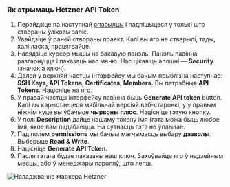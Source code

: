 ### Як атрымаць Hetzner API Token
1. Перайдзіце па наступнай [спасылцы](https://console.hetzner.cloud/) і падпішыцеся
     у толькі што створаны ўліковы запіс.
2. Увайдзіце ў раней створаны праект. Калі вы яго не стварылі,
     тады, калі ласка, працягвайце.
3. Навядзіце курсор мышы на бакавую панэль. Панэль павінна разгарнуцца і паказаць нас
     меню. Нас цікавіць апошні — **Security** (значок а ключ).
4. Далей у верхняй частцы інтэрфейсу мы бачым прыблізна
     наступнае: **SSH Keys, API Tokens, Certificates, Members.**  Вы
     патрэбныя **API Tokens**.  Націсніце на яго.
5. У правай частцы інтэрфейсу павінна быць **Generate API token** button. Калі вы карыстаецеся мабільнай версіяй вэб-старонкі, у
     у правым ніжнім куце вы ўбачыце **чырвоны плюс**. Націсніце гэтую кнопку.
6. У полі **Description** дайце нашаму токену імя (гэта можа быць любое
     імя, якое вам падабаецца. На сутнасць гэта не ўплывае.
7. Пад полем **permissions** мы бачым магчымасць выбару
     **дазволы**. Выберыце **Read & Write**.
8. Націсніце **Generate API Token.**
9. Пасля гэтага будзе паказаны наш ключ. Захоўвайце яго ў надзейным месцы,
     або ў менеджэры пароляў, што лепш.

![Наладжванне маркера Hetzner](resource:assets/images/gifs/Hetzner.gif)
